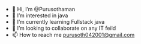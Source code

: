 - 👋 Hi, I’m @Purusothaman
- 👀 I’m interested in java
- 🌱 I’m currently learning Fullstack java 
- 💞️ I’m looking to collaborate on any IT feild 
- 📫 How to reach me purusoth042001@gmail.com

<!---
Purusothsaro/Purusothsaro is a ✨ special ✨ repository because its `README.md` (this file) appears on your GitHub profile.
You can click the Preview link to take a look at your changes.
--->
